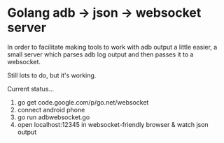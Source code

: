 # Golang adb -> json -> websocket server

In order to facilitate making tools to work with adb output a little easier,
a small server which parses adb log output and then passes it to a websocket.

Still lots to do, but it's working.

Current status...

1. go get code.google.com/p/go.net/websocket
2. connect android phone
3. go run adbwebsocket.go
4. open localhost:12345 in websocket-friendly browser & watch json output
